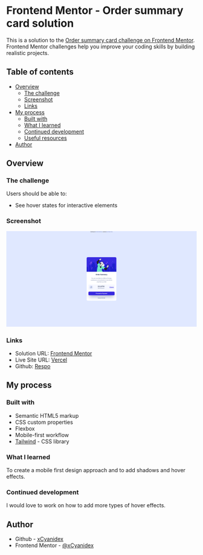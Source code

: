 # Frontend Mentor - Order summary card solution

This is a solution to the [Order summary card challenge on Frontend Mentor](https://www.frontendmentor.io/challenges/order-summary-component-QlPmajDUj). Frontend Mentor challenges help you improve your coding skills by building realistic projects.

## Table of contents

- [Overview](#overview)
  - [The challenge](#the-challenge)
  - [Screenshot](#screenshot)
  - [Links](#links)
- [My process](#my-process)
  - [Built with](#built-with)
  - [What I learned](#what-i-learned)
  - [Continued development](#continued-development)
  - [Useful resources](#useful-resources)
- [Author](#author)

## Overview

### The challenge

Users should be able to:

- See hover states for interactive elements

### Screenshot

![](./screenshot/Screenshot%202022-10-23%20at%2014-03-08%20Frontend%20Mentor%20Order%20summary%20card.png)

### Links

- Solution URL: [Frontend Mentor](https://www.frontendmentor.io/solutions/my-solution-to-the-order-summary-component-7xJx0WbrTO)
- Live Site URL: [Vercel](https://ordersummarycomponent-drab.vercel.app/)
- Github: [Respo](https://github.com/xCyanidex/ordersummarycomponent)

## My process

### Built with

- Semantic HTML5 markup
- CSS custom properties
- Flexbox
- Mobile-first workflow
- [Tailwind](https://tailwindcss.com/) - CSS library

### What I learned

To create a mobile first design approach and to add shadows and hover effects.

### Continued development

I would love to work on how to add more types of hover effects.

## Author

- Github - [xCyanidex](https://github.com/xCyanidex/NftCardPreview)
- Frontend Mentor - [@xCyanidex](https://www.frontendmentor.io/profile/xCyanidex)
